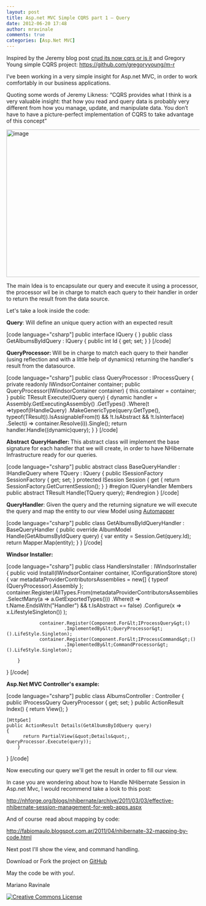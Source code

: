 ```yaml
---
layout: post
title: Asp.net MVC Simple CQRS part 1 – Query
date: 2012-06-20 17:48
author: mravinale
comments: true
categories: [Asp.Net MVC]
---
```

Inspired by the Jeremy blog post <a href="http://csharperimage.jeremylikness.com/2012/01/crud-its-now-cqrs-or-is-it.html" title="Jeremy blog post" target="_blank"> crud its now cqrs or is it</a> and
Gregory Young simple CQRS project: <a href="https://github.com/gregoryyoung/m-r">https://github.com/gregoryyoung/m-r</a>

I’ve been working in a very simple insight for Asp.net MVC, in order to work comfortably in our business applications.

Quoting some words of Jeremy Likness: “CQRS provides what I think is a very valuable insight: that how you read and query data is probably very different from how you manage, update, and manipulate data. You don’t have to have a picture-perfect implementation of CQRS to take advantage of this concept”

<a href="http://mravinale.files.wordpress.com/2012/06/image.png"><img style="display:inline;border-width:0;" title="image" src="http://mravinale.files.wordpress.com/2012/06/image_thumb.png" alt="image" width="640" height="385" border="0" /></a>

The main Idea is to encapsulate our query and execute it using a processor, the processor wil be in charge to match each query to their handler in order to return the result from the data source.

Let's take a look inside the code:

<strong>Query</strong>: Will define an unique query action with an expected result

[code language="csharp"]
public interface IQuery { }
public class GetAlbumsByIdQuery : IQuery
{
    public int Id { get; set; }
}
[/code]

<strong>QueryProcessor: </strong>Will be in charge to match each query to their handler (using reflection and with a little help of dynamics) returning the handler's result from the datasource.

[code language="csharp"]
public class QueryProcessor : IProcessQuery
{
	private readonly IWindsorContainer container;
	public QueryProcessor(IWindsorContainer container)
    	{
        	this.container = container;
    	}
 	public TResult Execute(IQuery query)
 	{
		 dynamic handler = Assembly.GetExecutingAssembly()
		 	.GetTypes()
			 .Where(t =&gt;typeof(IHandleQuery)
			 .MakeGenericType(query.GetType(), typeof(TResult)).IsAssignableFrom(t)
			 	&amp;&amp; !t.IsAbstract
			 	&amp;&amp; !t.IsInterface)
			 .Select(i =&gt; container.Resolve(i)).Single();
		 return handler.Handle((dynamic)query);
 	}
}
[/code]

<strong>Abstract</strong> <strong>QueryHandler: </strong>This abstract class will implement the base signature for each handler that we will create, in order to have NHibernate Infrastructure ready for our queries.

[code language="csharp"]
public abstract class BaseQueryHandler : IHandleQuery where TQuery : IQuery
{
	public ISessionFactory SessionFactory { get; set; }
	protected ISession Session
	{
        	get { return SessionFactory.GetCurrentSession(); }
	}
	#region IQueryHandler Members
	public abstract TResult Handle(TQuery query);
	#endregion
}
[/code]

<strong>QueryHandler</strong>: Given the query and the returning signature we will execute the query and map the entity to our view Model using <a href="http://automapper.codeplex.com/">Automapper</a>

[code language="csharp"]
public class GetAlbumsByIdQueryHandler : BaseQueryHandler
{
	public override AlbumModel Handle(GetAlbumsByIdQuery query)
 	{
 		var entity = Session.Get(query.Id);
		return Mapper.Map(entity);
 	}
}
[/code]

<strong>Windsor Installer: </strong>

[code language="csharp"]
public class HandlersInstaller : IWindsorInstaller
{
	public void Install(IWindsorContainer container, IConfigurationStore store)
	{
      		var metadataProviderContributorsAssemblies = new[] { typeof (QueryProcessor).Assembly };
		container.Register(AllTypes.From(metadataProviderContributorsAssemblies
                                           .SelectMany(a =&gt; a.GetExportedTypes()))
                           .Where(t =&gt; t.Name.EndsWith(&quot;Handler&quot;) &amp;&amp; t.IsAbstract == false)
                           .Configure(x =&gt; x.LifestyleSingleton())
        	);
      		
                container.Register(Component.For&lt;IProcessQuery&gt;()
                         .ImplementedBy&lt;QueryProcessor&gt;().LifeStyle.Singleton);
                container.Register(Component.For&lt;IProcessCommand&gt;()
                         .ImplementedBy&lt;CommandProcessor&gt;().LifeStyle.Singleton);

    	}
}
[/code]

<strong>Asp.Net MVC Controller's example: </strong>

[code language="csharp"]
public class AlbumsController : Controller
{
	public IProcessQuery QueryProcessor { get; set; }
	public ActionResult Index() { return View(); }

	[HttpGet]
	public ActionResult Details(GetAlbumsByIdQuery query)
	{
	      return PartialView(&quot;Details&quot;, QueryProcessor.Execute(query));
    	}
}
[/code]

Now executing our query we'll get the result in order to fill our view.

In case you are wondering about how to Handle NHibernate Session in Asp.net Mvc, I would recommend take a look to this post:

<a href="http://nhforge.org/blogs/nhibernate/archive/2011/03/03/effective-nhibernate-session-management-for-web-apps.aspx">http://nhforge.org/blogs/nhibernate/archive/2011/03/03/effective-nhibernate-session-management-for-web-apps.aspx</a>

And of course  read about mapping by code:

<a href="http://fabiomaulo.blogspot.com.ar/2011/04/nhibernate-32-mapping-by-code.html">http://fabiomaulo.blogspot.com.ar/2011/04/nhibernate-32-mapping-by-code.html</a>

Next post I'll show the view, and command handling.

Download or Fork the project on <a href="https://github.com/mravinale/Cronos">GitHub </a>

May the code be with you!.

Mariano Ravinale

<a href="http://creativecommons.org/licenses/by/3.0/" rel="license"><img src="http://creativecommons.org/images/public/somerights20.png" alt="Creative Commons License" /></a>
